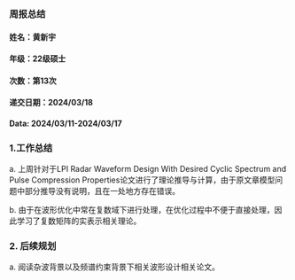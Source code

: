 ### 周报总结

#### 姓名：黄新宇

#### 年级：22级硕士

#### 次数：第13次

#### 递交日期：2024/03/18

#### Data: 2024/03/11-2024/03/17

### 1.工作总结

a. 上周针对于LPI Radar Waveform Design With Desired Cyclic Spectrum and Pulse Compression Properties论文进行了理论推导与计算，由于原文章模型问题中部分推导没有说明，且在一处地方存在错误。

b. 由于在波形优化中常在复数域下进行处理，在优化过程中不便于直接处理，因此学习了复数矩阵的实表示相关理论。

### 2. 后续规划

a. 阅读杂波背景以及频谱约束背景下相关波形设计相关论文。

